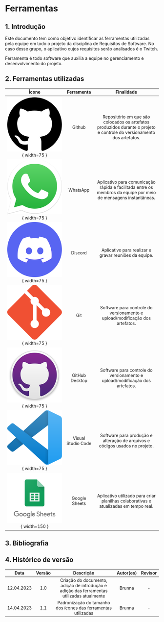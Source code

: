 # Ferramentas

## 1. Introdução
Este documento tem como objetivo identificar as ferramentas utilizadas pela equipe em todo o projeto da disciplina de Requisitos de Software. No caso desse grupo, o aplicativo cujos requisitos serão analisados é o Twitch.

Ferramenta é todo software que auxilia a equipe no gerenciamento e desenvolvimento do projeto.



## 2. Ferramentas utilizadas

| Ícone | Ferramenta | Finalidade |
| :-----: | :----: | :-----------: |
|![GitHub Icon](./imagens/github_icon.png){ width=75 } | Github  | Repositório em que são colocados os artefatos produzidos durante o projeto e controle do versionamento dos artefatos.  |
|![WhatsApp Icon](./imagens/whatsapp_icon.png){ width=75 } | WhatsApp | Aplicativo para comunicação rápida e facilitada entre os membros da equipe por meio de mensagens instantâneas. |
|![Discord Icon](./imagens/discord_icon.png){ width=75 } |  Discord  | Aplicativo para realizar e gravar reuniões da equipe. |
|![Git Icon](./imagens/git_icon.png){ width=75 } |  Git  | Software para controle do versionamento e upload/modificação dos artefatos. |
|![GitHub Desktop Icon](./imagens/github_desktop_icon.png){ width=75 } | GitHub Desktop | Software para controle do versionamento e upload/modificação dos artefatos. |
|![VS Code Icon](./imagens/vscode_icon.png){ width=75 } | Visual Studio Code  | Software para produção e alteração de arquivos e códigos usados no projeto. |
|![Google Sheets Icon](./imagens/google_sheets_icon.png){ width=150 }  |  Google Sheets  | Aplicativo utilizado para criar planilhas colaborativas e atualizadas em tempo real. |


## 3. Bibliografia


## 4. Histórico de versão
|    Data    | Versão | Descrição                                                                      | Autor(es)  | Revisor  |
| :--------: | :----: | :----------------------------------------------------------------------------: | :--------: | :------: |
| 12.04.2023 | 1.0    | Criação do documento, adição de introdução e adição das ferramentas utilizadas atualmente |   Brunna   |    -     |
| 14.04.2023 | 1.1    | Padronização do tamanho dos ícones das ferramentas utilizadas |   Brunna   |    -     |